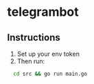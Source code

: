 # telegrambot

## Instructions

1. Set up your env token
2. Then run:

```sh
  cd src && go run main.go
```
